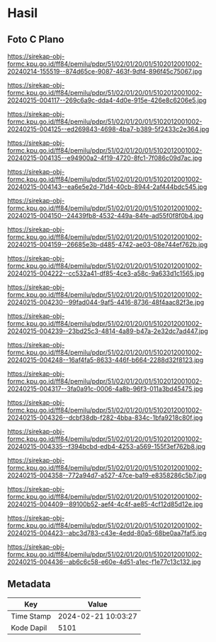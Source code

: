 # Hasil

## Foto C Plano

https://sirekap-obj-formc.kpu.go.id/ff84/pemilu/pdpr/51/02/01/20/01/5102012001002-20240214-155519--874d65ce-9087-463f-9df4-896f45c75067.jpg

https://sirekap-obj-formc.kpu.go.id/ff84/pemilu/pdpr/51/02/01/20/01/5102012001002-20240215-004117--269c6a9c-dda4-4d0e-915e-426e8c6206e5.jpg

https://sirekap-obj-formc.kpu.go.id/ff84/pemilu/pdpr/51/02/01/20/01/5102012001002-20240215-004125--ed269843-4698-4ba7-b389-5f2433c2e364.jpg

https://sirekap-obj-formc.kpu.go.id/ff84/pemilu/pdpr/51/02/01/20/01/5102012001002-20240215-004135--e94900a2-4f19-4720-8fc1-7f086c09d7ac.jpg

https://sirekap-obj-formc.kpu.go.id/ff84/pemilu/pdpr/51/02/01/20/01/5102012001002-20240215-004143--ea6e5e2d-71d4-40cb-8944-2af444bdc545.jpg

https://sirekap-obj-formc.kpu.go.id/ff84/pemilu/pdpr/51/02/01/20/01/5102012001002-20240215-004150--24439fb8-4532-449a-84fe-ad55f0f8f0b4.jpg

https://sirekap-obj-formc.kpu.go.id/ff84/pemilu/pdpr/51/02/01/20/01/5102012001002-20240215-004159--26685e3b-d485-4742-ae03-08e744ef762b.jpg

https://sirekap-obj-formc.kpu.go.id/ff84/pemilu/pdpr/51/02/01/20/01/5102012001002-20240215-004222--cc532a41-df85-4ce3-a58c-9a633d1c1565.jpg

https://sirekap-obj-formc.kpu.go.id/ff84/pemilu/pdpr/51/02/01/20/01/5102012001002-20240215-004230--99fad044-9af5-4416-8736-48f4aac82f3e.jpg

https://sirekap-obj-formc.kpu.go.id/ff84/pemilu/pdpr/51/02/01/20/01/5102012001002-20240215-004239--23bd25c3-4814-4a89-b47a-2e32dc7ad447.jpg

https://sirekap-obj-formc.kpu.go.id/ff84/pemilu/pdpr/51/02/01/20/01/5102012001002-20240215-004248--16af4fa5-8633-446f-b664-2288d32f8123.jpg

https://sirekap-obj-formc.kpu.go.id/ff84/pemilu/pdpr/51/02/01/20/01/5102012001002-20240215-004317--3fa0a91c-0006-4a8b-96f3-011a3bd45475.jpg

https://sirekap-obj-formc.kpu.go.id/ff84/pemilu/pdpr/51/02/01/20/01/5102012001002-20240215-004326--dcbf38db-f282-4bba-834c-1bfa9218c80f.jpg

https://sirekap-obj-formc.kpu.go.id/ff84/pemilu/pdpr/51/02/01/20/01/5102012001002-20240215-004335--f394bcbd-edb4-4253-a569-155f3ef762b8.jpg

https://sirekap-obj-formc.kpu.go.id/ff84/pemilu/pdpr/51/02/01/20/01/5102012001002-20240215-004358--772a94d7-a527-47ce-ba19-e8358286c5b7.jpg

https://sirekap-obj-formc.kpu.go.id/ff84/pemilu/pdpr/51/02/01/20/01/5102012001002-20240215-004409--89100b52-aef4-4c4f-ae85-4cf12d85d12e.jpg

https://sirekap-obj-formc.kpu.go.id/ff84/pemilu/pdpr/51/02/01/20/01/5102012001002-20240215-004423--abc3d783-c43e-4edd-80a5-68be0aa7faf5.jpg

https://sirekap-obj-formc.kpu.go.id/ff84/pemilu/pdpr/51/02/01/20/01/5102012001002-20240215-004436--ab6c6c58-e60e-4d51-a1ec-f1e77c13c132.jpg


## Metadata

| Key        | Value               |
| ---------- | ------------------- |
| Time Stamp | 2024-02-21 10:03:27 |
| Kode Dapil | 5101                |




